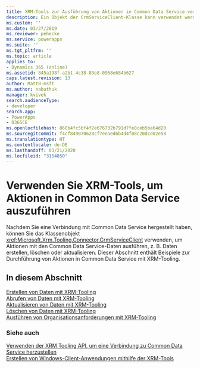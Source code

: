 ```yaml
---
title: XRM-Tools zur Ausführung von Aktionen in Common Data Service verwenden (Common Data Service) | Microsoft-Dokumentation
description: Ein Objekt der CrmServiceClient-Klasse kann verwendet werden, um Operationen mit Daten in Common Data Service zu erstellen, abzurufen, zu aktualisieren und zu löschen
ms.custom: ''
ms.date: 03/27/2019
ms.reviewer: pehecke
ms.service: powerapps
ms.suite: ''
ms.tgt_pltfrm: ''
ms.topic: article
applies_to:
- Dynamics 365 (online)
ms.assetid: 845a198f-a2b1-4c38-83e8-0968e684b627
caps.latest.revision: 13
author: MattB-msft
ms.author: nabuthuk
manager: kvivek
search.audienceType:
- developer
search.app:
- PowerApps
- D365CE
ms.openlocfilehash: 868b4fc5bf4f2e676732b791d7fe8ceb5ba64d20
ms.sourcegitcommit: f4cf849070628cf7eeaed6b4d4f08c20dcd02e58
ms.translationtype: HT
ms.contentlocale: de-DE
ms.lasthandoff: 03/21/2020
ms.locfileid: "3154850"
---
```

# <a name="use-xrm-tooling-to-execute-actions-in-common-data-service"></a>Verwenden Sie XRM-Tools, um Aktionen in Common Data Service auszuführen

Nachdem Sie eine Verbindung mit Common Data Service hergestellt haben, können Sie das Klassenobjekt <xref:Microsoft.Xrm.Tooling.Connector.CrmServiceClient> verwenden, um Aktionen mit den Common Data Service-Daten ausführen, z. B. Daten erstellen, löschen oder aktualisieren. Dieser Abschnitt enthält Beispiele zur Durchführung von Aktionen in Common Data Service mit XRM-Tooling.  
  
## <a name="in-this-section"></a>In diesem Abschnitt

[Erstellen von Daten mit XRM-Tooling](use-xrm-tooling-create-data.md)<br />
[Abrufen von Daten mit XRM-Tooling](use-xrm-tooling-retrieve-data.md)<br />
[Aktualisieren von Daten mit XRM-Tooling](use-xrm-tooling-update-data.md)<br />
[Löschen von Daten mit XRM-Tooling](use-xrm-tooling-delete-data.md)<br />
[Ausführen von Organisationsanforderungen mit XRM-Tooling](use-messages-executecrmorganizationrequest-method.md)
  
### <a name="see-also"></a>Siehe auch

[Verwenden der XRM Tooling API, um eine Verbindung zu Common Data Service herzustellen](use-crmserviceclient-constructors-connect.md)<br />
[Erstellen von Windows-Client-Anwendungen mithilfe der XRM-Tools](build-windows-client-applications-xrm-tools.md)
